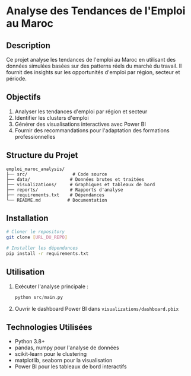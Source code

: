 # Analyse des Tendances de l'Emploi au Maroc

## Description
Ce projet analyse les tendances de l'emploi au Maroc en utilisant des données simulées basées sur des patterns réels du marché du travail. Il fournit des insights sur les opportunités d'emploi par région, secteur et période.

## Objectifs
1. Analyser les tendances d'emploi par région et secteur
2. Identifier les clusters d'emploi
3. Générer des visualisations interactives avec Power BI
4. Fournir des recommandations pour l'adaptation des formations professionnelles

## Structure du Projet
```
emploi_maroc_analysis/
├── src/                 # Code source
├── data/               # Données brutes et traitées
├── visualizations/     # Graphiques et tableaux de bord
├── reports/            # Rapports d'analyse
├── requirements.txt    # Dépendances
└── README.md          # Documentation
```

## Installation
```bash
# Cloner le repository
git clone [URL_DU_REPO]

# Installer les dépendances
pip install -r requirements.txt
```

## Utilisation
1. Exécuter l'analyse principale :
   ```python
   python src/main.py
   ```
2. Ouvrir le dashboard Power BI dans `visualizations/dashboard.pbix`

## Technologies Utilisées
- Python 3.8+
- pandas, numpy pour l'analyse de données
- scikit-learn pour le clustering
- matplotlib, seaborn pour la visualisation
- Power BI pour les tableaux de bord interactifs